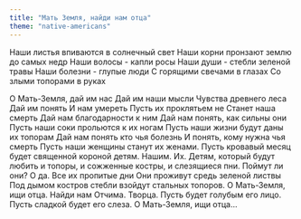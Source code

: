 ```yaml
---
title: "Мать Земля, найди нам отца"
theme: "native-americans"
---
```


Наши листья впиваются в
солнечный свет
Наши корни пронзают землю
до самых недр
Наши волосы - капли росы
Наши души - стебли зеленой травы
Наши болезни - глупые люди
С горящими свечами в глазах
Со злыми топорами в руках

О Мать-Земля, дай им нас
Дай им наши мысли
Чувства древнего леса
Дай им понять
И нам умереть
Пусть их проклятьем не
Станет наша смерть
Дай нам благодарности к ним
Дай нам понять, как сильны они
Пусть наши соки прольются
к их ногам
Пусть наши жизни будут даны
их топорам
Дай нам понять кто чья болезнь
И понять, кому нужна чья смерть
Пусть наши женщины станут
их женами. Пусть
кровавый месяц
будет священной короной
детям.
Нашим.
Их.
Детям, который будут
любить и топоры, и сожженные костры, и слезящиеся пни.
Поймут ли они?
О да.
Все их пропитые дни
Они проживут средь зеленой листвы
Под дымом костров
стебли взойдут стальных топоров.
О Мать-Земля,
ищи отца.
Найди нам
Отчима.
Творца.
Пусть будет голубым
его лицо. Пусть сладкой будет
его слеза.
О Мать-Земля,
ищи отца...
